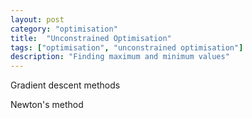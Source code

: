 ```yaml
---
layout: post
category: "optimisation"
title:  "Unconstrained Optimisation"
tags: ["optimisation", "unconstrained optimisation"]
description: "Finding maximum and minimum values"
---
```


Gradient descent methods

Newton's method
